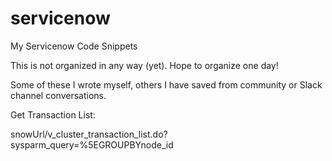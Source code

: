 # servicenow
My Servicenow Code Snippets

This is not organized in any way (yet). Hope to organize one day!

Some of these I wrote myself, others I have saved from community or Slack channel conversations. 

Get Transaction List:

snowUrl/v_cluster_transaction_list.do?sysparm_query=%5EGROUPBYnode_id
